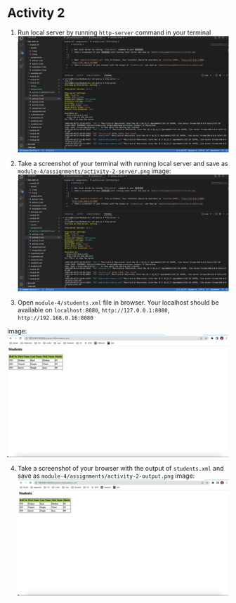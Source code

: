 # Activity 2

1. Run local server by running `http-server` command in your terminal
![image info](../assignments/activity-2-server.png) 

2. Take a screenshot of your terminal with running local server and save as `module-4/assignments/activity-2-server.png`
image: 
![image info](../assignments/activity-2-server.png) 

3. Open `module-4/students.xml` file in browser. Your localhost should be available on `localhost:8080`, `http://127.0.0.1:8080`, `http://192.168.0.16:8080`

image: 
![image info](../assignments/activity-2-output.png) 

4. Take a screenshot of your browser with the output of `students.xml` and save as `module-4/assignments/activity-2-output.png`
image: 
![image info](../assignments/activity-2-output.png) 